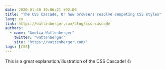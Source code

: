 ```yaml
---
date: 2020-01-30 19:06:21 +02:00
title: "The CSS Cascade, Or how browsers resolve competing CSS styles"
lang: en
link: https://wattenberger.com/blog/css-cascade
authors:
  - name: "Amelia Wattenberger"
    twitter: "wattenberger"
    site: "https://wattenberger.com/"
tags: [CSS]
---
```


This is a great explanation/illustration of the CSS Cascade! 👍